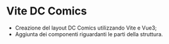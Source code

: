 # Vite DC Comics

- Creazione del layout DC Comics utilizzando Vite e Vue3;
- Aggiunta dei componenti riguardanti le parti della struttura.